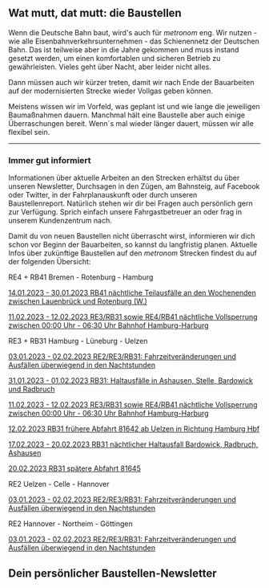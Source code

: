 Wat mutt, dat mutt: die Baustellen
----------

Wenn die Deutsche Bahn baut, wird's auch für *metronom* eng.
Wir nutzen - wie alle Eisenbahnverkehrsunternehmen - das Schienennetz der Deutschen Bahn. Das ist teilweise aber in die Jahre gekommen und muss instand gesetzt werden, um einen komfortablen und sicheren Betrieb zu gewährleisten. Vieles geht über Nacht, aber leider nicht alles.

Dann müssen auch wir kürzer treten, damit wir nach Ende der Bauarbeiten auf der modernisierten Strecke wieder Vollgas geben können.

Meistens wissen wir im Vorfeld, was geplant ist und wie lange die jeweiligen Baumaßnahmen dauern. Manchmal hält eine Baustelle aber auch einige Überraschungen bereit. Wenn´s mal wieder länger dauert, müssen wir alle flexibel sein.

---

### Immer gut informiert ###

Informationen über aktuelle Arbeiten an den Strecken erhältst du über unseren Newsletter, Durchsagen in den Zügen, am Bahnsteig, auf Facebook oder Twitter, in der Fahrplanauskunft oder durch unseren Baustellenreport. Natürlich stehen wir dir bei Fragen auch persönlich gern zur Verfügung. Sprich einfach unsere Fahrgastbetreuer an oder frag in unserem Kundenzentrum nach.

Damit du von neuen Baustellen nicht überrascht wirst, informieren wir dich schon vor Beginn der Bauarbeiten, so kannst du langfristig planen. Aktuelle Infos über zukünftige Baustellen auf den *metronom* Strecken findest du auf der folgenden Übersicht:

RE4 + RB41 Bremen - Rotenburg - Hamburg

[14.01.2023 - 30.01.2023 RB41 nächtliche Teilausfälle an den Wochenenden zwischen Lauenbrück und Rotenburg (W.)](https://www.der-metronom.de/baustellen/rb41-naechtliche-teilausfaelle-an-den-wochenenden-zwischen-lauenbrueck-und-rotenburg-w/)

[11.02.2023 - 12.02.2023 RE3/RB31 sowie RE4/RB41 nächtliche Vollsperrung zwischen 00:00 Uhr - 06:30 Uhr Bahnhof Hamburg-Harburg](https://www.der-metronom.de/baustellen/re3-rb31-sowie-re4-rb41-naechtliche-vollsperrung-zwischen-0000-uhr-0630-uhr-bahnhof-hamburg-harburg/)

RE3 + RB31 Hamburg - Lüneburg - Uelzen

[03.01.2023 - 02.02.2023 RE2/RE3/RB31: Fahrzeitveränderungen und Ausfällen überwiegend in den Nachtstunden](https://www.der-metronom.de/baustellen/re2-re3-rb31/)

[31.01.2023 - 01.02.2023 RB31: Haltausfälle in Ashausen, Stelle, Bardowick und Radbruch](https://www.der-metronom.de/baustellen/rb31-haltausfaelle-in-ashausen-stelle-bardowick-und-radbruch/)

[11.02.2023 - 12.02.2023 RE3/RB31 sowie RE4/RB41 nächtliche Vollsperrung zwischen 00:00 Uhr - 06:30 Uhr Bahnhof Hamburg-Harburg](https://www.der-metronom.de/baustellen/re3-rb31-sowie-re4-rb41-naechtliche-vollsperrung-zwischen-0000-uhr-0630-uhr-bahnhof-hamburg-harburg/)

[12.02.2023 RB31 frühere Abfahrt 81642 ab Uelzen in Richtung Hamburg Hbf](https://www.der-metronom.de/baustellen/rb31-fruehere-abfahrt-81642-ab-uelzen-in-richtung-hamburg-hbf/)

[17.02.2023 - 20.02.2023 RB31 nächtlicher Haltausfall Bardowick, Radbruch, Ashausen](https://www.der-metronom.de/baustellen/rb31-naechtlicher-haltausfall-bardowick-radbruch-ashausen/)

[20.02.2023 RB31 spätere Abfahrt 81645](https://www.der-metronom.de/baustellen/rb31-spaetere-abfahrt-81645/)

RE2 Uelzen - Celle - Hannover

[03.01.2023 - 02.02.2023 RE2/RE3/RB31: Fahrzeitveränderungen und Ausfällen überwiegend in den Nachtstunden](https://www.der-metronom.de/baustellen/re2-re3-rb31/)

RE2 Hannover - Northeim - Göttingen

[03.01.2023 - 02.02.2023 RE2/RE3/RB31: Fahrzeitveränderungen und Ausfällen überwiegend in den Nachtstunden](https://www.der-metronom.de/baustellen/re2-re3-rb31/)

Dein persönlicher Baustellen-Newsletter
----------
